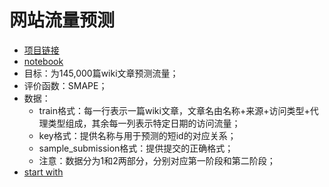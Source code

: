 # 网站流量预测

- [项目链接](https://www.kaggle.com/c/web-traffic-time-series-forecasting)
- [notebook](https://www.kaggle.com/holoong9291/web-traffic-time-series-forecasting)
- 目标：为145,000篇wiki文章预测流量；
- 评价函数：SMAPE；
- 数据：
    - train格式：每一行表示一篇wiki文章，文章名由名称+来源+访问类型+代理类型组成，其余每一列表示特定日期的访问流量；
    - key格式：提供名称与用于预测的短id的对应关系；
    - sample_submission格式：提供提交的正确格式；
    - 注意：数据分为1和2两部分，分别对应第一阶段和第二阶段；
- [start with](https://www.kaggle.com/headsortails/wiki-traffic-forecast-exploration-wtf-eda)
